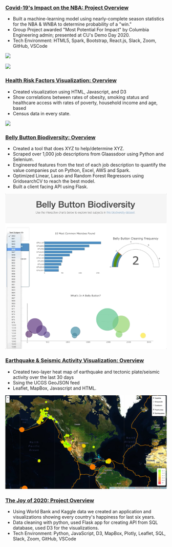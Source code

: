 ### [Covid-19's Impact on the NBA: Project Overview](https://tylerspck.github.io/Final_Project/index.html)

* Built a machine-learning model using nearly-complete season statistics for the NBA & WNBA to determine probability of a "win." 
* Group Project awarded "Most Potential For Impact" by Columbia Engineering admin; presented at CU's Demo Day 2020. 
* Tech Environment: HTML5, Spark, Bootstrap, React.js, Slack, Zoom, GitHub, VSCode

![](/images/nba_points.gif)

![](/images/nba_stats.gif)

### [Health Risk Factors Visualization: Overview](https://github.com/sarahgrant11/d3-challenge)

* Created visualization using HTML, Javascript, and D3
* Show correlations between rates of obesity, smoking status and healthcare access with rates of poverty, household income and age, based
* Census data in every state.

![](/images/census_full.gif)

### [Belly Button Biodiversity: Overview](https://github.com/sarahgrant11/plotly-challenge) 

* Created a tool that does XYZ to help/determine XYZ.
* Scraped over 1,000 job descriptions from Glaassdoor using Python and Selenium.
* Engineered features from the text of each job description to quantify the value companies put on Python, Excel, AWS and Spark.
* Optimized Linear, Lasso and Random Forest Regressors using GridsearchCV to reach the best model. 
* Built a client facing API using Flask. 

![](/images/BB_full.gif)

### [Earthquake & Seismic Activity Visualization: Overview](https://github.com/sarahgrant11/leaflet-challenge)

* Created two-layer heat map of earthquake and tectonic plate/seismic activity over the last 30 days
* Ssing the UCGS GeoJSON feed
* Leaflet, MapBox, Javascript and HTML.

![](/images/leaflet.jpg)

### [The Joy of 2020: Project Overview](https://github.com/tylerspck/Data-Story-Project-World-Happiness)
* Using World Bank and Kaggle data we created an application and visualizations showing every country's happiness for last six years. 
* Data cleaning with python, used Flask app for creating API from SQL database, used D3 for the visualizations. 
* Tech Environment: Python, JavaScript, D3, MapBox, Plotly, Leaflet, SQL, Slack, Zoom, GitHub, VSCode
